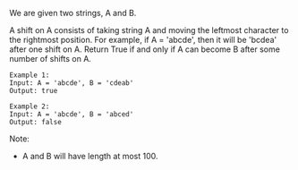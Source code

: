 We are given two strings, A and B.

A shift on A consists of taking string A and moving the leftmost character to the rightmost position. For example, if A = 'abcde', then it will be 'bcdea' after one shift on A. Return True if and only if A can become B after some number of shifts on A.

    Example 1:
    Input: A = 'abcde', B = 'cdeab'
    Output: true
    
    Example 2:
    Input: A = 'abcde', B = 'abced'
    Output: false

Note:

- A and B will have length at most 100.
